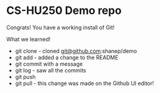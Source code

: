 # CS-HU250 Demo repo

Congrats! You have a working install of Git!

What we learned!

- git clone - cloned git@github.com:shanep/demo
- git add - added a change to the README
- git commit with a message
- git log - saw all the commits
- git push
- git pull - this change was made on the Github UI editor!
